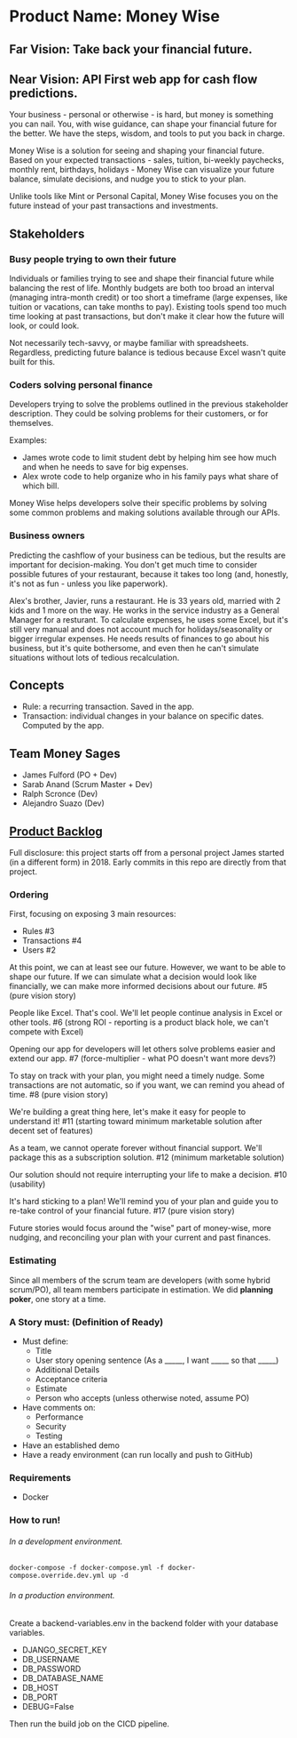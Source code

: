 # Product Name: Money Wise

## Far Vision: Take back your financial future.

## Near Vision: API First web app for cash flow predictions.

Your business - personal or otherwise - is hard, but money is something you can nail. You, with wise guidance, can shape your financial future for the better. We have the steps, wisdom, and tools to put you back in charge.

Money Wise is a solution for seeing and shaping your financial future. Based on your expected transactions - sales, tuition, bi-weekly paychecks, monthly rent, birthdays, holidays - Money Wise can visualize your future balance, simulate decisions, and nudge you to stick to your plan.

Unlike tools like Mint or Personal Capital, Money Wise focuses you on the future instead of your past transactions and investments.

## Stakeholders

### Busy people trying to own their future

Individuals or families trying to see and shape their financial future while balancing the rest of life. Monthly budgets are both too broad an interval (managing intra-month credit) or too short a timeframe (large expenses, like tuition or vacations, can take months to pay). Existing tools spend too much time looking at past transactions, but don't make it clear how the future will look, or could look.

Not necessarily tech-savvy, or maybe familiar with spreadsheets. Regardless, predicting future balance is tedious because Excel wasn't quite built for this.

### Coders solving personal finance

Developers trying to solve the problems outlined in the previous stakeholder description. They could be solving problems for their customers, or for themselves.

Examples:
- James wrote code to limit student debt by helping him see how much and when he needs to save for big expenses.
- Alex wrote code to help organize who in his family pays what share of which bill.

Money Wise helps developers solve their specific problems by solving some common problems and making solutions available through our APIs.

### Business owners

Predicting the cashflow of your business can be tedious, but the results are important for decision-making. You don't get much time to consider possible futures of your restaurant, because it takes too long (and, honestly, it's not as fun - unless you like paperwork).

Alex's brother, Javier, runs a restaurant. He is 33 years old, married with 2 kids and 1 more on the way. He works in the service industry as a General Manager for a resturant. To calculate expenses, he uses some Excel, but it's still very manual and does not account much for holidays/seasonality or bigger irregular expenses. He needs results of finances to go about his business, but it's quite bothersome, and even then he can't simulate situations without lots of tedious recalculation.

## Concepts

- Rule: a recurring transaction. Saved in the app.
- Transaction: individual changes in your balance on specific dates. Computed by the app.

## Team Money Sages

- James Fulford (PO + Dev)
- Sarab Anand (Scrum Master + Dev)
- Ralph Scronce (Dev)
- Alejandro Suazo (Dev)

## [Product Backlog](https://app.zenhub.com/workspaces/moneywise2020-5f984e412accf2001e9acc9c/board?repos=307744600)

Full disclosure: this project starts off from a personal project James started (in a different form) in 2018. Early commits in this repo are directly from that project.

### Ordering

First, focusing on exposing 3 main resources:

- Rules #3
- Transactions #4
- Users #2

At this point, we can at least see our future. However, we want to be able to shape our future. If we can simulate what a decision would look like financially, we can make more informed decisions about our future. #5 (pure vision story)

People like Excel. That's cool. We'll let people continue analysis in Excel or other tools. #6 (strong ROI - reporting is a product black hole, we can't compete with Excel)

Opening our app for developers will let others solve problems easier and extend our app. #7 (force-multiplier - what PO doesn't want more devs?)

To stay on track with your plan, you might need a timely nudge. Some transactions are not automatic, so if you want, we can remind you ahead of time. #8 (pure vision story)

We're building a great thing here, let's make it easy for people to understand it! #11 (starting toward minimum marketable solution after decent set of features)

As a team, we cannot operate forever without financial support. We'll package this as a subscription solution. #12 (minimum marketable solution)

Our solution should not require interrupting your life to make a decision. #10 (usability)

It's hard sticking to a plan! We'll remind you of your plan and guide you to re-take control of your financial future. #17 (pure vision story)

Future stories would focus around the "wise" part of money-wise, more nudging, and reconciling your plan with your current and past finances.

### Estimating

Since all members of the scrum team are developers (with some hybrid scrum/PO), all team members participate in estimation. We did **planning poker**, one story at a time.

### A Story must: (Definition of Ready)

- Must define:
  - Title
  - User story opening sentence (As a _____, I want _____ so that _____)
  - Additional Details
  - Acceptance criteria
  - Estimate
  - Person who accepts (unless otherwise noted, assume PO)
- Have comments on:
  - Performance
  - Security
  - Testing
- Have an established demo
- Have a ready environment (can run locally and push to GitHub)

### Requirements
- Docker


### How to run!
###### In a development environment.
```docker-compose -f docker-compose.yml -f docker-compose.override.dev.yml up -d```

###### In a production environment.
Create a backend-variables.env in the backend folder with your database variables.

- DJANGO_SECRET_KEY
- DB_USERNAME
- DB_PASSWORD
- DB_DATABASE_NAME
- DB_HOST
- DB_PORT
- DEBUG=False 

Then run the build job on the CICD pipeline. 
